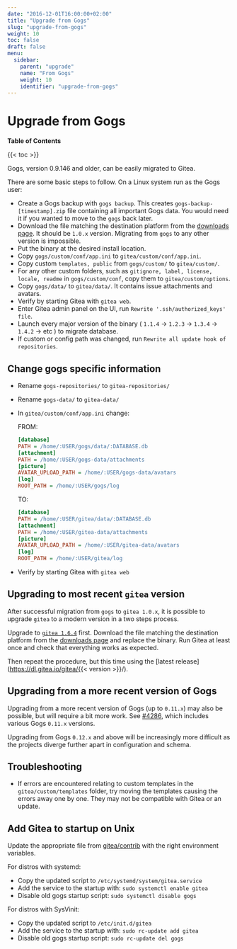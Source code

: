 ```yaml
---
date: "2016-12-01T16:00:00+02:00"
title: "Upgrade from Gogs"
slug: "upgrade-from-gogs"
weight: 10
toc: false
draft: false
menu:
  sidebar:
    parent: "upgrade"
    name: "From Gogs"
    weight: 10
    identifier: "upgrade-from-gogs"
---
```


# Upgrade from Gogs

**Table of Contents**

{{< toc >}}

Gogs, version 0.9.146 and older, can be easily migrated to Gitea.

There are some basic steps to follow. On a Linux system run as the Gogs user:

* Create a Gogs backup with `gogs backup`. This creates `gogs-backup-[timestamp].zip` file
  containing all important Gogs data. You would need it if you wanted to move to the `gogs` back later.
* Download the file matching the destination platform from the [downloads page](https://dl.gitea.io/gitea/).
 It should be `1.0.x` version. Migrating from `gogs` to any other version is impossible.
* Put the binary at the desired install location.
* Copy `gogs/custom/conf/app.ini` to `gitea/custom/conf/app.ini`.
* Copy custom `templates, public` from `gogs/custom/` to `gitea/custom/`.
* For any other custom folders, such as `gitignore, label, license, locale, readme` in
  `gogs/custom/conf`, copy them to `gitea/custom/options`.
* Copy `gogs/data/` to `gitea/data/`. It contains issue attachments and avatars.
* Verify by starting Gitea with `gitea web`.
* Enter Gitea admin panel on the UI, run `Rewrite '.ssh/authorized_keys' file`.
* Launch every major version of the binary ( `1.1.4` → `1.2.3` → `1.3.4` → `1.4.2` →  etc ) to migrate database.
* If custom or config path was changed, run `Rewrite all update hook of repositories`.

## Change gogs specific information

* Rename `gogs-repositories/` to `gitea-repositories/`
* Rename `gogs-data/` to `gitea-data/`
* In `gitea/custom/conf/app.ini` change:

  FROM:

  ```ini
  [database]
  PATH = /home/:USER/gogs/data/:DATABASE.db
  [attachment]
  PATH = /home/:USER/gogs-data/attachments
  [picture]
  AVATAR_UPLOAD_PATH = /home/:USER/gogs-data/avatars
  [log]
  ROOT_PATH = /home/:USER/gogs/log
  ```

  TO:

  ```ini
  [database]
  PATH = /home/:USER/gitea/data/:DATABASE.db
  [attachment]
  PATH = /home/:USER/gitea-data/attachments
  [picture]
  AVATAR_UPLOAD_PATH = /home/:USER/gitea-data/avatars
  [log]
  ROOT_PATH = /home/:USER/gitea/log
  ```

* Verify by starting Gitea with `gitea web`

## Upgrading to most recent `gitea` version

After successful migration from `gogs` to `gitea 1.0.x`, it is possible to upgrade `gitea` to a modern version
in a two steps process.

Upgrade to [`gitea 1.6.4`](https://dl.gitea.io/gitea/1.6.4/) first. Download the file matching
the destination platform from the [downloads page](https://dl.gitea.io/gitea/1.6.4/) and replace the binary.
Run Gitea at least once and check that everything works as expected.

Then repeat the procedure, but this time using the [latest release](https://dl.gitea.io/gitea/{{< version >}}/).

## Upgrading from a more recent version of Gogs

Upgrading from a more recent version of Gogs (up to `0.11.x`) may also be possible, but will require a bit more work.
See [#4286](https://github.com/go-gitea/gitea/issues/4286), which includes various Gogs `0.11.x` versions.

Upgrading from Gogs `0.12.x` and above will be increasingly more difficult as the projects diverge further apart in configuration and schema.

## Troubleshooting

* If errors are encountered relating to custom templates in the `gitea/custom/templates`
  folder, try moving the templates causing the errors away one by one. They may not be
  compatible with Gitea or an update.

## Add Gitea to startup on Unix

Update the appropriate file from [gitea/contrib](https://github.com/go-gitea/gitea/tree/main/contrib)
with the right environment variables.

For distros with systemd:

* Copy the updated script to `/etc/systemd/system/gitea.service`
* Add the service to the startup with: `sudo systemctl enable gitea`
* Disable old gogs startup script: `sudo systemctl disable gogs`

For distros with SysVinit:

* Copy the updated script to `/etc/init.d/gitea`
* Add the service to the startup with: `sudo rc-update add gitea`
* Disable old gogs startup script: `sudo rc-update del gogs`
